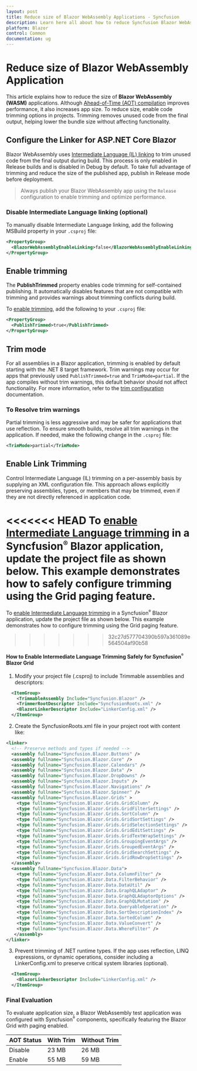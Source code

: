 ```yaml
---
layout: post
title: Reduce size of Blazor WebAssembly Applications - Syncfusion
description: Learn here all about how to reduce Syncfusion Blazor WebAssembly (WASM) App size using trimming and linker configuration. Explore here to more details.
platform: Blazor
control: Common
documentation: ug
---
```


# Reduce size of Blazor WebAssembly Application

This article explains how to reduce the size of **Blazor WebAssembly (WASM)** applications. Although [Ahead-of-Time (AOT) compilation](https://learn.microsoft.com/en-us/aspnet/core/blazor/webassembly-build-tools-and-aot#ahead-of-time-aot-compilation) improves performance, it also increases app size. To reduce size, enable code trimming options in projects. Trimming removes unused code from the final output, helping lower the bundle size without affecting functionality.

## Configure the Linker for ASP.NET Core Blazor

Blazor WebAssembly uses [Intermediate Language (IL) linking](https://learn.microsoft.com/en-us/aspnet/core/blazor/webassembly-build-tools-and-aot#trim-net-il-after-ahead-of-time-aot-compilation) to trim unused code from the final output during build. This process is only enabled in Release builds and is disabled in Debug by default. To take full advantage of trimming and reduce the size of the published app, publish in Release mode before deployment.

> Always publish your Blazor WebAssembly app using the `Release` configuration to enable trimming and optimize performance.

### Disable Intermediate Language linking (optional)

To manually disable Intermediate Language linking, add the following MSBuild property in your `.csproj` file:

```xml
<PropertyGroup>
  <BlazorWebAssemblyEnableLinking>false</BlazorWebAssemblyEnableLinking>
</PropertyGroup>
```
## Enable trimming

The **PublishTrimmed** property enables code trimming for self-contained publishing. It automatically disables features that are not compatible with trimming and provides warnings about trimming conflicts during build.

To [enable trimming](https://learn.microsoft.com/en-us/dotnet/core/deploying/trimming/trimming-options#enable-trimming), add the following to your `.csproj` file:

```xml
<PropertyGroup>
  <PublishTrimmed>true</PublishTrimmed>
</PropertyGroup>
```

## Trim mode

For all assemblies in a Blazor application, trimming is enabled by default starting with the .NET 8 target framework. Trim warnings may occur for apps that previously used `PublishTrimmed=true` and `TrimMode=partial`. If the app compiles without trim warnings, this default behavior should not affect functionality. For more information, refer to the [trim configuration](https://learn.microsoft.com/en-us/aspnet/core/blazor/host-and-deploy/configure-trimmer) documentation.

### To Resolve trim warnings

Partial trimming is less aggressive and may be safer for applications that use reflection. To ensure smooth builds, resolve all trim warnings in the application. If needed, make the following change in the `.csproj` file:

```xml
<TrimMode>partial</TrimMode>
```

## Enable Link Trimming 

Control Intermediate Language (IL) trimming on a per-assembly basis by supplying an XML configuration file. This approach allows explicitly preserving assemblies, types, or members that may be trimmed, even if they are not directly referenced in application code.

<<<<<<< HEAD
To [enable Intermediate Language trimming](https://learn.microsoft.com/en-us/dotnet/core/deploying/trimming/prepare-libraries-for-trimming#enable-project-specific-trimming) in a Syncfusion<sup style="font-size:70%">&reg;</sup> Blazor application, update the project file as shown below. This example demonstrates how to safely configure trimming using the Grid paging feature.
=======
To [enable Intermediate Language trimming](https://learn.microsoft.com/en-us/dotnet/core/deploying/trimming/prepare-libraries-for-trimming#enable-project-specific-trimming) in a Syncfusion<sup style="font-size:70%">&reg;</sup> Blazor application, update the project file as shown below. This example demonstrates how to configure trimming using the Grid paging feature.
>>>>>>> 32c27d577704390b597a361089e564504af90b58

#### How to Enable Intermediate Language Trimming Safely for Syncfusion<sup style="font-size:70%">&reg;</sup> Blazor Grid

1. Modify your project file (.csproj) to include Trimmable assemblies and descriptors:
  ```xml
    <ItemGroup>
      <TrimmableAssembly Include="Syncfusion.Blazor" />
      <TrimmerRootDescriptor Include="SyncfusionRoots.xml" />
      <BlazorLinkerDescriptor Include="LinkerConfig.xml" />
    </ItemGroup>
  ```
2. Create the SyncfusionRoots.xml file in your project root with content like:

  ```xml
  <linker>
    <!-- Preserve methods and types if needed -->
    <assembly fullname="Syncfusion.Blazor.Buttons" />
    <assembly fullname="Syncfusion.Blazor.Core" />
    <assembly fullname="Syncfusion.Blazor.Calendars" />
    <assembly fullname="Syncfusion.Blazor.Data" />
    <assembly fullname="Syncfusion.Blazor.DropDowns" />
    <assembly fullname="Syncfusion.Blazor.Inputs" />
    <assembly fullname="Syncfusion.Blazor.Navigations" />
    <assembly fullname="Syncfusion.Blazor.Spinner" />
    <assembly fullname="Syncfusion.Blazor.Grids" >
      <type fullname="Syncfusion.Blazor.Grids.GridColumn" />
      <type fullname="Syncfusion.Blazor.Grids.GridFilterSettings" />
      <type fullname="Syncfusion.Blazor.Grids.SortColumn" />
      <type fullname="Syncfusion.Blazor.Grids.GridSortSettings" />
      <type fullname="Syncfusion.Blazor.Grids.GridSelectionSettings" />
      <type fullname="Syncfusion.Blazor.Grids.GridEditSettings" />
      <type fullname="Syncfusion.Blazor.Grids.GridTextWrapSettings" />
      <type fullname="Syncfusion.Blazor.Grids.GroupingEventArgs" />
      <type fullname="Syncfusion.Blazor.Grids.GroupedEventArgs" />
      <type fullname="Syncfusion.Blazor.Grids.GridSearchSettings" />
      <type fullname="Syncfusion.Blazor.Grids.GridRowDropSettings" />
    </assembly>
    <assembly fullname="Syncfusion.Blazor.Data">
      <type fullname="Syncfusion.Blazor.Data.ColumnFilter" />
      <type fullname="Syncfusion.Blazor.Data.FilterBehavior" />
      <type fullname="Syncfusion.Blazor.Data.DataUtil" />
      <type fullname="Syncfusion.Blazor.Data.GraphQLAdaptor" />
      <type fullname="Syncfusion.Blazor.Data.GraphQLAdaptorOptions" />
      <type fullname="Syncfusion.Blazor.Data.GraphQLMutation" />
      <type fullname="Syncfusion.Blazor.Data.QueryableOperation" />
      <type fullname="Syncfusion.Blazor.Data.SortDescriptionIndex" />
      <type fullname="Syncfusion.Blazor.Data.SortedColumn" />
      <type fullname="Syncfusion.Blazor.Data.ValueConvert" />
      <type fullname="Syncfusion.Blazor.Data.WhereFilter" />
     </assembly>
  </linker>
  ```
3. Prevent trimming of .NET runtime types. If the app uses reflection, LINQ expressions, or dynamic operations, consider including a LinkerConfig.xml to preserve critical system libraries (optional).

  ```xml
    <ItemGroup>
      <BlazorLinkerDescriptor Include="LinkerConfig.xml" />
    </ItemGroup>
  ```

### Final Evaluation

To evaluate application size, a Blazor WebAssembly test application was configured with Syncfusion<sup style="font-size:70%">&reg;</sup> components, specifically featuring the Blazor Grid with paging enabled.

|   AOT Status          | With Trim            | Without Trim         |
|-----------------------|----------------------|----------------------|
|   Disable             |     23 MB            |    26 MB             |
|   Enable              |     55 MB            |    59 MB             |
